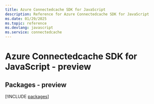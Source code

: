 ```yaml
---
title: Azure Connectedcache SDK for JavaScript
description: Reference for Azure Connectedcache SDK for JavaScript
ms.date: 01/29/2025
ms.topic: reference
ms.devlang: javascript
ms.service: connectedcache
---
```

# Azure Connectedcache SDK for JavaScript - preview
## Packages - preview
[!INCLUDE [packages](connectedcache-index.md)]